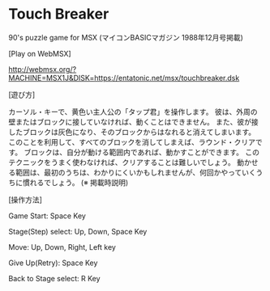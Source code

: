 # Touch Breaker

90's puzzle game for MSX (マイコンBASICマガジン 1988年12月号掲載)

[Play on WebMSX]

http://webmsx.org/?MACHINE=MSX1J&DISK=https://entatonic.net/msx/touchbreaker.dsk

[遊び方]

カーソル・キーで、黄色い主人公の「タップ君」を操作します。
彼は、外周の壁またはブロックに接していなければ、動くことはできません。
また、彼が接したブロックは灰色になり、そのブロックからはなれると消えてしまいます。
このことを利用して、すべてのブロックを消してしまえば、ラウンド・クリアです。
ブロックは、自分が動ける範囲内であれば、動かすことができます。
このテクニックをうまく使わなければ、クリアすることは難しいでしょう。
動かせる範囲は、最初のうちは、わかりにくいかもしれませんが、何回かやっていくうちに慣れるでしょう。
(※ 掲載時説明)


[操作方法]


Game Start: Space Key


Stage(Step) select: Up, Down, Space Key


Move: Up, Down, Right, Left key


Give Up(Retry): Space Key


Back to Stage select: R Key
